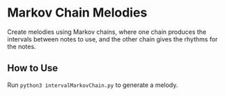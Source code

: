 # Markov Chain Melodies #
Create melodies using Markov chains, where one chain produces the intervals between notes to use, and the other chain gives the rhythms for the notes.

## How to Use ##
Run `python3 intervalMarkovChain.py` to generate a melody.
